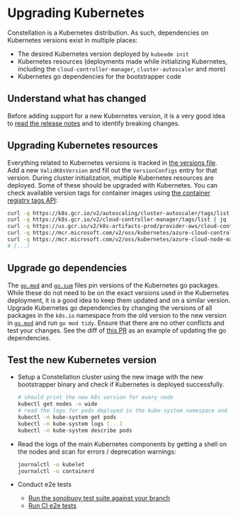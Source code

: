 # Upgrading Kubernetes

Constellation is a Kubernetes distribution. As such, dependencies on Kubernetes versions exist in multiple places:

- The desired Kubernetes version deployed by `kubeadm init`
- Kubernetes resources (deployments made while initializing Kubernetes, including the `cloud-controller-manager`, `cluster-autoscaler` and more)
- Kubernetes go dependencies for the bootstrapper code

## Understand what has changed

Before adding support for a new Kubernetes version, it is a very good idea to [read the release notes](https://kubernetes.io/releases/notes/) and to identify breaking changes.

## Upgrading Kubernetes resources

Everything related to Kubernetes versions is tracked in [the versions file](/internal/versions/versions.go). Add a new `ValidK8sVersion` and fill out the `VersionConfigs` entry for that version.
During cluster initialization, multiple Kubernetes resources are deployed. Some of these should be upgraded with Kubernetes.
You can check available version tags for container images using [the container registry tags API](https://docs.docker.com/registry/spec/api/#listing-image-tags):

```sh
curl -q https://k8s.gcr.io/v2/autoscaling/cluster-autoscaler/tags/list | jq .tags
curl -q https://k8s.gcr.io/v2/cloud-controller-manager/tags/list | jq .tags
curl -q https://us.gcr.io/v2/k8s-artifacts-prod/provider-aws/cloud-controller-manager/tags/list | jq .tags
curl -q https://mcr.microsoft.com/v2/oss/kubernetes/azure-cloud-controller-manager/tags/list | jq .tags
curl -q https://mcr.microsoft.com/v2/oss/kubernetes/azure-cloud-node-manager/tags/list | jq .tags
# [...]
```

## Upgrade go dependencies

The [`go.mod`](/go.mod) and [`go.sum`](/go.sum) files pin versions of the Kubernetes go packages. While these do not need to be on the exact versions used in the Kubernetes deployment, it is a good idea to keep them updated and on a similar version.
Upgrade Kubernetes go dependencies by changing the versions of all packages in the `k8s.io` namespace from the old version to the new version in [`go.mod`](/go.mod) and run `go mod tidy`. Ensure that there are no other conflicts and test your changes.
See the diff of [this PR](https://github.com/edgelesssys/constellation/pull/110) as an example of updating the go dependencies.

## Test the new Kubernetes version

- Setup a Constellation cluster using the new image with the new bootstrapper binary and check if Kubernetes is deployed successfully.

    ```sh
    # should print the new k8s version for every node
    kubectl get nodes -o wide
    # read the logs for pods deployed in the kube-system namespace and ensure they are healthy
    kubectl -n kube-system get pods
    kubectl -n kube-system logs [...]
    kubectl -n kube-system describe pods
    ```

- Read the logs of the main Kubernetes components by getting a shell on the nodes and scan for errors / deprecation warnings:

    ```sh
    journalctl -u kubelet
    journalctl -u containerd
    ```

- Conduct e2e tests
  - [Run the sonobuoy test suite against your branch](https://sonobuoy.io/)
  - [Run CI e2e tests](/.github/docs/README.md)
